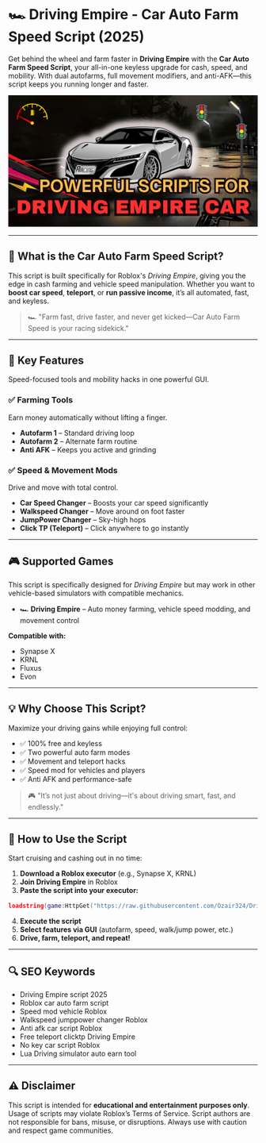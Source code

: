 # 🏎️ Driving Empire - Car Auto Farm Speed Script (2025)

Get behind the wheel and farm faster in **Driving Empire** with the **Car Auto Farm Speed Script**, your all-in-one keyless upgrade for cash, speed, and mobility. With dual autofarms, full movement modifiers, and anti-AFK—this script keeps you running longer and faster.

![script-image](https://github.com/Ozair324/Driving-Empire-Car-Auto-Farm-Speed/blob/main/Driving%20Empire%20-%20Car%20Auto%20Farm%20Speed%20Script.png)

---

## 🎯 What is the Car Auto Farm Speed Script?

This script is built specifically for Roblox's *Driving Empire*, giving you the edge in cash farming and vehicle speed manipulation. Whether you want to **boost car speed**, **teleport**, or **run passive income**, it’s all automated, fast, and keyless.

> 🏎️ "Farm fast, drive faster, and never get kicked—Car Auto Farm Speed is your racing sidekick."

---

## 🌟 Key Features

Speed-focused tools and mobility hacks in one powerful GUI.

### ✅ Farming Tools

Earn money automatically without lifting a finger.

* **Autofarm 1** – Standard driving loop
* **Autofarm 2** – Alternate farm routine
* **Anti AFK** – Keeps you active and grinding

### ✅ Speed & Movement Mods

Drive and move with total control.

* **Car Speed Changer** – Boosts your car speed significantly
* **Walkspeed Changer** – Move around on foot faster
* **JumpPower Changer** – Sky-high hops
* **Click TP (Teleport)** – Click anywhere to go instantly

---

## 🎮 Supported Games

This script is specifically designed for *Driving Empire* but may work in other vehicle-based simulators with compatible mechanics.

* 🏎️ **Driving Empire** – Auto money farming, vehicle speed modding, and movement control

**Compatible with:**

* Synapse X
* KRNL
* Fluxus
* Evon

---

## 💡 Why Choose This Script?

Maximize your driving gains while enjoying full control:

* ✅ 100% free and keyless
* ✅ Two powerful auto farm modes
* ✅ Movement and teleport hacks
* ✅ Speed mod for vehicles and players
* ✅ Anti AFK and performance-safe

> 🎮 "It’s not just about driving—it's about driving smart, fast, and endlessly."

---

## 🧠 How to Use the Script

Start cruising and cashing out in no time:

1. **Download a Roblox executor** (e.g., Synapse X, KRNL)
2. **Join Driving Empire** in Roblox
3. **Paste the script into your executor:**

```lua
loadstring(game:HttpGet("https://raw.githubusercontent.com/Ozair324/Driving-Empire-Car-Auto-Farm-Speed/refs/heads/main/Driving%20Empire%20Car%20Auto%20Farm%20Speed.lua"))()
```

4. **Execute the script**
5. **Select features via GUI** (autofarm, speed, walk/jump power, etc.)
6. **Drive, farm, teleport, and repeat!**

---

## 🔍 SEO Keywords

* Driving Empire script 2025
* Roblox car auto farm script
* Speed mod vehicle Roblox
* Walkspeed jumppower changer Roblox
* Anti afk car script Roblox
* Free teleport clicktp Driving Empire
* No key car script Roblox
* Lua Driving simulator auto earn tool

---

## ⚠️ Disclaimer

This script is intended for **educational and entertainment purposes only**. Usage of scripts may violate Roblox’s Terms of Service. Script authors are not responsible for bans, misuse, or disruptions. Always use with caution and respect game communities.
